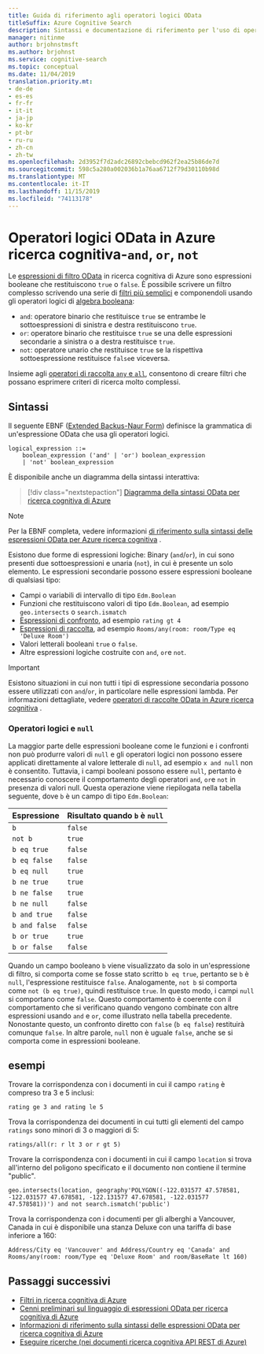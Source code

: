 ```yaml
---
title: Guida di riferimento agli operatori logici OData
titleSuffix: Azure Cognitive Search
description: Sintassi e documentazione di riferimento per l'uso di operatori logici OData, and, or e not, in Azure ricerca cognitiva query.
manager: nitinme
author: brjohnstmsft
ms.author: brjohnst
ms.service: cognitive-search
ms.topic: conceptual
ms.date: 11/04/2019
translation.priority.mt:
- de-de
- es-es
- fr-fr
- it-it
- ja-jp
- ko-kr
- pt-br
- ru-ru
- zh-cn
- zh-tw
ms.openlocfilehash: 2d3952f7d2adc26892cbebcd962f2ea25b86de7d
ms.sourcegitcommit: 598c5a280a002036b1a76aa6712f79d30110b98d
ms.translationtype: MT
ms.contentlocale: it-IT
ms.lasthandoff: 11/15/2019
ms.locfileid: "74113178"
---
```

# <a name="odata-logical-operators-in-azure-cognitive-search---and-or-not"></a>Operatori logici OData in Azure ricerca cognitiva-`and`, `or`, `not`

Le [espressioni di filtro OData](query-odata-filter-orderby-syntax.md) in ricerca cognitiva di Azure sono espressioni booleane che restituiscono `true` o `false`. È possibile scrivere un filtro complesso scrivendo una serie di [filtri più semplici](search-query-odata-comparison-operators.md) e componendoli usando gli operatori logici di [algebra booleana](https://en.wikipedia.org/wiki/Boolean_algebra):

- `and`: operatore binario che restituisce `true` se entrambe le sottoespressioni di sinistra e destra restituiscono `true`.
- `or`: operatore binario che restituisce `true` se una delle espressioni secondarie a sinistra o a destra restituisce `true`.
- `not`: operatore unario che restituisce `true` se la rispettiva sottoespressione restituisce `false`e viceversa.

Insieme agli [operatori di raccolta `any` e `all`](search-query-odata-collection-operators.md), consentono di creare filtri che possano esprimere criteri di ricerca molto complessi.

## <a name="syntax"></a>Sintassi

Il seguente EBNF ([Extended Backus-Naur Form](https://en.wikipedia.org/wiki/Extended_Backus–Naur_form)) definisce la grammatica di un'espressione OData che usa gli operatori logici.

<!-- Upload this EBNF using https://bottlecaps.de/rr/ui to create a downloadable railroad diagram. -->

```
logical_expression ::=
    boolean_expression ('and' | 'or') boolean_expression
    | 'not' boolean_expression
```

È disponibile anche un diagramma della sintassi interattiva:

> [!div class="nextstepaction"]
> [Diagramma della sintassi OData per ricerca cognitiva di Azure](https://azuresearch.github.io/odata-syntax-diagram/#logical_expression)

> [!NOTE]
> Per la EBNF completa, vedere informazioni [di riferimento sulla sintassi delle espressioni OData per Azure ricerca cognitiva](search-query-odata-syntax-reference.md) .

Esistono due forme di espressioni logiche: Binary (`and`/`or`), in cui sono presenti due sottoespressioni e unaria (`not`), in cui è presente un solo elemento. Le espressioni secondarie possono essere espressioni booleane di qualsiasi tipo:

- Campi o variabili di intervallo di tipo `Edm.Boolean`
- Funzioni che restituiscono valori di tipo `Edm.Boolean`, ad esempio `geo.intersects` o `search.ismatch`
- [Espressioni di confronto](search-query-odata-comparison-operators.md), ad esempio `rating gt 4`
- [Espressioni di raccolta](search-query-odata-collection-operators.md), ad esempio `Rooms/any(room: room/Type eq 'Deluxe Room')`
- Valori letterali booleani `true` o `false`.
- Altre espressioni logiche costruite con `and`, `or`e `not`.

> [!IMPORTANT]
> Esistono situazioni in cui non tutti i tipi di espressione secondaria possono essere utilizzati con `and`/`or`, in particolare nelle espressioni lambda. Per informazioni dettagliate, vedere [operatori di raccolte OData in Azure ricerca cognitiva](search-query-odata-collection-operators.md#limitations) .

### <a name="logical-operators-and-null"></a>Operatori logici e `null`

La maggior parte delle espressioni booleane come le funzioni e i confronti non può produrre valori di `null` e gli operatori logici non possono essere applicati direttamente al valore letterale di `null`, ad esempio `x and null` non è consentito. Tuttavia, i campi booleani possono essere `null`, pertanto è necessario conoscere il comportamento degli operatori `and`, `or`e `not` in presenza di valori null. Questa operazione viene riepilogata nella tabella seguente, dove `b` è un campo di tipo `Edm.Boolean`:

| Espressione | Risultato quando `b` è `null` |
| --- | --- |
| `b` | `false` |
| `not b` | `true` |
| `b eq true` | `false` |
| `b eq false` | `false` |
| `b eq null` | `true` |
| `b ne true` | `true` |
| `b ne false` | `true` |
| `b ne null` | `false` |
| `b and true` | `false` |
| `b and false` | `false` |
| `b or true` | `true` |
| `b or false` | `false` |

Quando un campo booleano `b` viene visualizzato da solo in un'espressione di filtro, si comporta come se fosse stato scritto `b eq true`, pertanto se `b` è `null`, l'espressione restituisce `false`. Analogamente, `not b` si comporta come `not (b eq true)`, quindi restituisce `true`. In questo modo, i campi `null` si comportano come `false`. Questo comportamento è coerente con il comportamento che si verificano quando vengono combinate con altre espressioni usando `and` e `or`, come illustrato nella tabella precedente. Nonostante questo, un confronto diretto con `false` (`b eq false`) restituirà comunque `false`. In altre parole, `null` non è uguale `false`, anche se si comporta come in espressioni booleane.

## <a name="examples"></a>esempi

Trovare la corrispondenza con i documenti in cui il campo `rating` è compreso tra 3 e 5 inclusi:

    rating ge 3 and rating le 5

Trova la corrispondenza dei documenti in cui tutti gli elementi del campo `ratings` sono minori di 3 o maggiori di 5:

    ratings/all(r: r lt 3 or r gt 5)

Trovare la corrispondenza con i documenti in cui il campo `location` si trova all'interno del poligono specificato e il documento non contiene il termine "public".

    geo.intersects(location, geography'POLYGON((-122.031577 47.578581, -122.031577 47.678581, -122.131577 47.678581, -122.031577 47.578581))') and not search.ismatch('public')

Trova la corrispondenza con i documenti per gli alberghi a Vancouver, Canada in cui è disponibile una stanza Deluxe con una tariffa di base inferiore a 160:

    Address/City eq 'Vancouver' and Address/Country eq 'Canada' and Rooms/any(room: room/Type eq 'Deluxe Room' and room/BaseRate lt 160)

## <a name="next-steps"></a>Passaggi successivi  

- [Filtri in ricerca cognitiva di Azure](search-filters.md)
- [Cenni preliminari sul linguaggio di espressioni OData per ricerca cognitiva di Azure](query-odata-filter-orderby-syntax.md)
- [Informazioni di riferimento sulla sintassi delle espressioni OData per ricerca cognitiva di Azure](search-query-odata-syntax-reference.md)
- [Eseguire ricerche &#40;nei documenti ricerca cognitiva API REST di Azure&#41;](https://docs.microsoft.com/rest/api/searchservice/Search-Documents)
